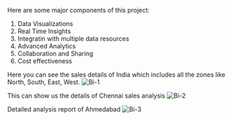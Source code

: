 Here are some major components of this project:
1. Data Visualizations
2. Real Time Insights
3. Integratin with multiple data resources
4. Advanced Analytics
5. Collaboration and Sharing
6. Cost effectiveness

   
Here you can see the sales details of India which includes all the zones like North, South, East, West.
![Bi-1](https://github.com/SuryaMaddirala/Sales-Analysis/assets/105292140/b6522706-5842-4e57-a37c-272e6bc953d9)

This can show us the details of Chennai sales analysis
![Bi-2](https://github.com/SuryaMaddirala/Sales-Analysis/assets/105292140/1c7d5a08-591b-4cf0-9a63-4b74c4200aa2)

Detailed analysis report of Ahmedabad
![Bi-3](https://github.com/SuryaMaddirala/Sales-Analysis/assets/105292140/9ec642a2-7089-4e4a-a2a6-c7d26b3ec95d)


